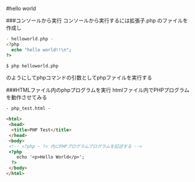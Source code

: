  
#hello world
<!-- hello:   -->
###コンソールから実行
コンソールから実行するには拡張子.php のファイルを作成し
~~~php
- helloworld.php -
<?php
  echo "hello world!!\n";
?>
~~~
~~~sh
$ php helloworld.php
~~~
のようにしてphpコマンドの引数としてphpファイルを実行する

###HTMLファイル内のphpプログラムを実行
htmlファイル内でPHPプログラムを動作させてみる
~~~html
- php_test.html -

<html>
 <head>
  <title>PHP Test</title>
 </head>
 <body>
 <!-- <?php ~ ?> 内にPHPプログラムプログラムを記述する -->
 <?php
    echo '<p>Hello World</p>';
  ?>
 </body>
</html>
~~~